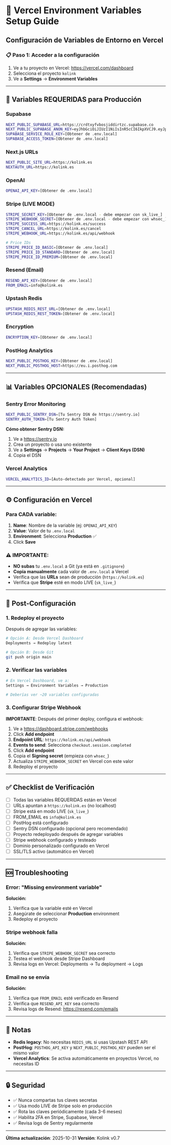 # 🚀 Vercel Environment Variables Setup Guide

## Configuración de Variables de Entorno en Vercel

### 📋 Paso 1: Acceder a la configuración

1. Ve a tu proyecto en Vercel: https://vercel.com/dashboard
2. Selecciona el proyecto `kolink`
3. Ve a **Settings** → **Environment Variables**

---

## 🔐 Variables REQUERIDAS para Producción

### Supabase
```bash
NEXT_PUBLIC_SUPABASE_URL=https://crdtxyfvbosjiddirtzc.supabase.co
NEXT_PUBLIC_SUPABASE_ANON_KEY=eyJhbGciOiJIUzI1NiIsInR5cCI6IkpXVCJ9.eyJpc3MiOiJzdXBhYmFzZSIsInJlZiI6ImNyZHR4eWZ2Ym9zamlkZGlydHpjIiwicm9sZSI6ImFub24iLCJpYXQiOjE3NjA5NzY2ODMsImV4cCI6MjA3NjU1MjY4M30.599Y7RIUdx5_pYXGRMmt5kdrqMkfUz6vN-VFIReGnho
SUPABASE_SERVICE_ROLE_KEY=[Obtener de .env.local]
SUPABASE_ACCESS_TOKEN=[Obtener de .env.local]
```

### Next.js URLs
```bash
NEXT_PUBLIC_SITE_URL=https://kolink.es
NEXTAUTH_URL=https://kolink.es
```

### OpenAI
```bash
OPENAI_API_KEY=[Obtener de .env.local]
```

### Stripe (LIVE MODE)
```bash
STRIPE_SECRET_KEY=[Obtener de .env.local - debe empezar con sk_live_]
STRIPE_WEBHOOK_SECRET=[Obtener de .env.local - debe empezar con whsec_]
STRIPE_SUCCESS_URL=https://kolink.es/success
STRIPE_CANCEL_URL=https://kolink.es/cancel
STRIPE_WEBHOOK_URL=https://kolink.es/api/webhook

# Price IDs
STRIPE_PRICE_ID_BASIC=[Obtener de .env.local]
STRIPE_PRICE_ID_STANDARD=[Obtener de .env.local]
STRIPE_PRICE_ID_PREMIUM=[Obtener de .env.local]
```

### Resend (Email)
```bash
RESEND_API_KEY=[Obtener de .env.local]
FROM_EMAIL=info@kolink.es
```

### Upstash Redis
```bash
UPSTASH_REDIS_REST_URL=[Obtener de .env.local]
UPSTASH_REDIS_REST_TOKEN=[Obtener de .env.local]
```

### Encryption
```bash
ENCRYPTION_KEY=[Obtener de .env.local]
```

### PostHog Analytics
```bash
NEXT_PUBLIC_POSTHOG_KEY=[Obtener de .env.local]
NEXT_PUBLIC_POSTHOG_HOST=https://eu.i.posthog.com
```

---

## 📊 Variables OPCIONALES (Recomendadas)

### Sentry Error Monitoring
```bash
NEXT_PUBLIC_SENTRY_DSN=[Tu Sentry DSN de https://sentry.io]
SENTRY_AUTH_TOKEN=[Tu Sentry Auth Token]
```

**Cómo obtener Sentry DSN:**
1. Ve a https://sentry.io
2. Crea un proyecto o usa uno existente
3. Ve a **Settings** → **Projects** → **Your Project** → **Client Keys (DSN)**
4. Copia el DSN

### Vercel Analytics
```bash
VERCEL_ANALYTICS_ID=[Auto-detectado por Vercel, opcional]
```

---

## ⚙️ Configuración en Vercel

### Para CADA variable:

1. **Name**: Nombre de la variable (ej: `OPENAI_API_KEY`)
2. **Value**: Valor de tu `.env.local`
3. **Environment**: Selecciona **Production** ✅
4. Click **Save**

### ⚠️ IMPORTANTE:

- **NO subas** tu `.env.local` a Git (ya está en `.gitignore`)
- **Copia manualmente** cada valor de `.env.local` a Vercel
- Verifica que las **URLs** sean de producción (`https://kolink.es`)
- Verifica que **Stripe** esté en modo LIVE (`sk_live_`)

---

## 🔄 Post-Configuración

### 1. Redeploy el proyecto

Después de agregar las variables:

```bash
# Opción A: Desde Vercel Dashboard
Deployments → Redeploy latest

# Opción B: Desde Git
git push origin main
```

### 2. Verificar las variables

```bash
# En Vercel Dashboard, ve a:
Settings → Environment Variables → Production

# Deberías ver ~20 variables configuradas
```

### 3. Configurar Stripe Webhook

**IMPORTANTE**: Después del primer deploy, configura el webhook:

1. Ve a https://dashboard.stripe.com/webhooks
2. Click **Add endpoint**
3. **Endpoint URL**: `https://kolink.es/api/webhook`
4. **Events to send**: Selecciona `checkout.session.completed`
5. Click **Add endpoint**
6. Copia el **Signing secret** (empieza con `whsec_`)
7. Actualiza `STRIPE_WEBHOOK_SECRET` en Vercel con este valor
8. Redeploy el proyecto

---

## ✅ Checklist de Verificación

- [ ] Todas las variables REQUERIDAS están en Vercel
- [ ] URLs apuntan a `https://kolink.es` (no localhost)
- [ ] Stripe está en modo LIVE (`sk_live_`)
- [ ] FROM_EMAIL es `info@kolink.es`
- [ ] PostHog está configurado
- [ ] Sentry DSN configurado (opcional pero recomendado)
- [ ] Proyecto redeployado después de agregar variables
- [ ] Stripe webhook configurado y testeado
- [ ] Dominio personalizado configurado en Vercel
- [ ] SSL/TLS activo (automático en Vercel)

---

## 🆘 Troubleshooting

### Error: "Missing environment variable"

**Solución:**
1. Verifica que la variable esté en Vercel
2. Asegúrate de seleccionar **Production** environment
3. Redeploy el proyecto

### Stripe webhook falla

**Solución:**
1. Verifica que `STRIPE_WEBHOOK_SECRET` sea correcto
2. Testea el webhook desde Stripe Dashboard
3. Revisa logs en Vercel: Deployments → Tu deployment → Logs

### Email no se envía

**Solución:**
1. Verifica que `FROM_EMAIL` esté verificado en Resend
2. Verifica que `RESEND_API_KEY` sea correcto
3. Revisa logs de Resend: https://resend.com/emails

---

## 📝 Notas

- **Redis legacy**: No necesitas `REDIS_URL` si usas Upstash REST API
- **PostHog**: `POSTHOG_API_KEY` y `NEXT_PUBLIC_POSTHOG_KEY` pueden ser el mismo valor
- **Vercel Analytics**: Se activa automáticamente en proyectos Vercel, no necesitas ID

---

## 🔒 Seguridad

- ✅ Nunca compartas tus claves secretas
- ✅ Usa modo LIVE de Stripe solo en producción
- ✅ Rota las claves periódicamente (cada 3-6 meses)
- ✅ Habilita 2FA en Stripe, Supabase, Vercel
- ✅ Revisa logs de Sentry regularmente

---

**Última actualización**: 2025-10-31
**Versión**: Kolink v0.7
